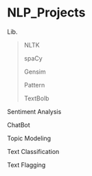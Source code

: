 # NLP_Projects
 Lib.
>NLTK
>
>spaCy
>
>Gensim
>
>Pattern
>
>TextBolb

Sentiment Analysis

ChatBot

Topic Modeling

Text Classification

Text Flagging
